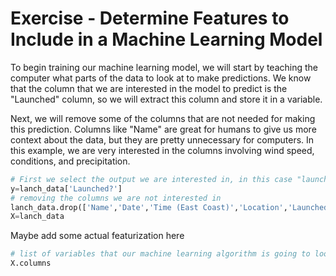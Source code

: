# Exercise - Determine Features to Include in a Machine Learning Model

To begin training our machine learning model, we will start by teaching the computer what parts of the data to look at to make predictions. We know that the column that we are interested in the model to predict is the "Launched" column, so we will extract this column and store it in a variable.

Next, we will remove some of the columns that are not needed for making this prediction. Columns like "Name" are great for humans to give us more context about the data, but they are pretty unnecessary for computers. In this example, we are very interested in the columns involving wind speed, conditions, and precipitation.

```Python
# First we select the output we are interested in, in this case "launch" yes and no's. 
y=lanch_data['Launched?']
# removing the columns we are not interested in
lanch_data.drop(['Name','Date','Time (East Coast)','Location','Launched?','Hist Ave Sea Level Pressure','Sea Level Pressure','Day Length','Notes'],axis=1, inplace=True)
X=lanch_data
```

Maybe add some actual featurization here

```Python
# list of variables that our machine learning algorithm is going to look at:
X.columns
```